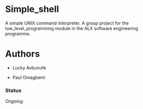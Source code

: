 # Simple_shell
A simple UNIX command interpreter. A group project for the low_level_programming module in the ALX software engineering programme.

# Authors
* Lucky Avbunufe

* Paul Omagbemi

### Status
*Ongoing*


